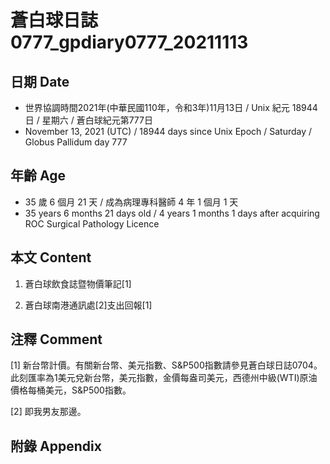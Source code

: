 [_metadata_:encoding]: - "utf-8"
[_metadata_:language]: - "zh-Hant-TW"
[_metadata_:fileformat]: - "markdown"
[_metadata_:MIME_type]: - "text/plain"
[_metadata_:markdown_version]: - "commonmark version 0.30"
[_metadata_:markdown_spec]: - "https://spec.commonmark.org/0.30/"

# 蒼白球日誌0777_gpdiary0777_20211113 #

## 日期 Date ##

* 世界協調時間2021年(中華民國110年，令和3年)11月13日 / Unix 紀元 18944 日 / 星期六 / 蒼白球紀元第777日
* November 13, 2021 (UTC) / 18944 days since Unix Epoch / Saturday / Globus Pallidum day 777

## 年齡 Age ##

* 35 歲 6 個月 21 天 / 成為病理專科醫師 4 年 1 個月 1 天
* 35 years 6 months 21 days old / 4 years 1 months 1 days after acquiring ROC Surgical Pathology Licence

## 本文 Content ##

1. 蒼白球飲食誌暨物價筆記[1]

    
2. 蒼白球南港通訊處[2]支出回報[1]

    

## 注釋 Comment ##

[1] 新台幣計價。有關新台幣、美元指數、S&P500指數請參見蒼白球日誌0704。此刻匯率為1美元兌新台幣，美元指數，金價每盎司美元，西德州中級(WTI)原油價格每桶美元，S&P500指數。


[2] 即我男友那邊。



## 附錄 Appendix ##

